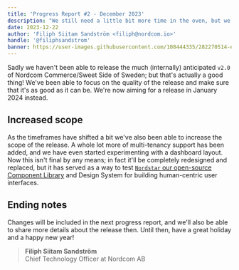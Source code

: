 ```yaml
---
title: 'Progress Report #2 - December 2023'
description: "We still need a little bit more time in the oven, but we're getting really close now"
date: 2023-12-22
author: 'Filiph Siitam Sandström <filiph@nordcom.io>'
handle: '@filiphsandstrom'
banner: https://user-images.githubusercontent.com/108444335/282270514-e23a10e3-6ba9-4ee4-b1b4-f992103c47f1.jpeg
---
```


Sadly we haven't been able to release the much (internally) anticipated `v2.0` of Nordcom Commerce/Sweet Side of Sweden; but that's actually a good thing! We've been able to focus on the quality of the release and make sure that it's as good as it can be. We're now aiming for a release in January 2024 instead.

## Increased scope

As the timeframes have shifted a bit we've also been able to increase the scope of the release. A whole lot more of multi-tenancy support has been added, and we have even started
experimenting with a dashboard layout. Now this isn't final by any means; in fact it'll be
completely redesigned and replaced, but it has served as a way to test [`Nordstar` our open-source Component Library](https://github.com/NordcomInc/nordstar/tree/master) and Design System for building human-centric user interfaces.

## Ending notes

Changes will be included in the next progress report, and we'll also be able to share more details about the release then. Until then, have a great holiday and a happy new year!

> **Filiph Siitam Sandström**\
> Chief Technology Officer at Nordcom AB
